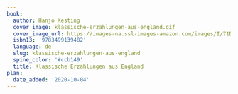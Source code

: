 ```yaml
---
book:
  author: Hanjo Kesting
  cover_image: klassische-erzahlungen-aus-england.gif
  cover_image_url: https://images-na.ssl-images-amazon.com/images/I/71D9RT98C3L.gif
  isbn13: '9783499139482'
  language: de
  slug: klassische-erzahlungen-aus-england
  spine_color: '#ccb149'
  title: Klassische Erzählungen aus England
plan:
  date_added: '2020-10-04'
---
```

